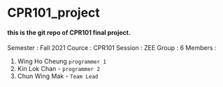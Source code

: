# CPR101_project

#### this is the git repo of CPR101 final project.

Semester : Fall 2021
Cource : CPR101
Session : ZEE
Group : 6
Members : 
1. Wing Ho Cheung ```programmer 1```
2. Kin Lok Chan - ```programmer 2```
3. Chun Wing Mak - ```Team Lead```